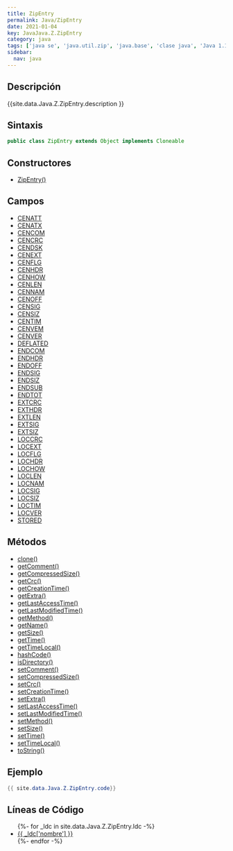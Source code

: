 ```yaml
---
title: ZipEntry
permalink: Java/ZipEntry
date: 2021-01-04
key: JavaJava.Z.ZipEntry
category: java
tags: ['java se', 'java.util.zip', 'java.base', 'clase java', 'Java 1.1']
sidebar: 
  nav: java
---
```


## Descripción
{{site.data.Java.Z.ZipEntry.description }}

## Sintaxis
~~~java
public class ZipEntry extends Object implements Cloneable
~~~

## Constructores
* [ZipEntry()](/Java/ZipEntry/ZipEntry/)

## Campos
* [CENATT](/Java/ZipEntry/CENATT)
* [CENATX](/Java/ZipEntry/CENATX)
* [CENCOM](/Java/ZipEntry/CENCOM)
* [CENCRC](/Java/ZipEntry/CENCRC)
* [CENDSK](/Java/ZipEntry/CENDSK)
* [CENEXT](/Java/ZipEntry/CENEXT)
* [CENFLG](/Java/ZipEntry/CENFLG)
* [CENHDR](/Java/ZipEntry/CENHDR)
* [CENHOW](/Java/ZipEntry/CENHOW)
* [CENLEN](/Java/ZipEntry/CENLEN)
* [CENNAM](/Java/ZipEntry/CENNAM)
* [CENOFF](/Java/ZipEntry/CENOFF)
* [CENSIG](/Java/ZipEntry/CENSIG)
* [CENSIZ](/Java/ZipEntry/CENSIZ)
* [CENTIM](/Java/ZipEntry/CENTIM)
* [CENVEM](/Java/ZipEntry/CENVEM)
* [CENVER](/Java/ZipEntry/CENVER)
* [DEFLATED](/Java/ZipEntry/DEFLATED)
* [ENDCOM](/Java/ZipEntry/ENDCOM)
* [ENDHDR](/Java/ZipEntry/ENDHDR)
* [ENDOFF](/Java/ZipEntry/ENDOFF)
* [ENDSIG](/Java/ZipEntry/ENDSIG)
* [ENDSIZ](/Java/ZipEntry/ENDSIZ)
* [ENDSUB](/Java/ZipEntry/ENDSUB)
* [ENDTOT](/Java/ZipEntry/ENDTOT)
* [EXTCRC](/Java/ZipEntry/EXTCRC)
* [EXTHDR](/Java/ZipEntry/EXTHDR)
* [EXTLEN](/Java/ZipEntry/EXTLEN)
* [EXTSIG](/Java/ZipEntry/EXTSIG)
* [EXTSIZ](/Java/ZipEntry/EXTSIZ)
* [LOCCRC](/Java/ZipEntry/LOCCRC)
* [LOCEXT](/Java/ZipEntry/LOCEXT)
* [LOCFLG](/Java/ZipEntry/LOCFLG)
* [LOCHDR](/Java/ZipEntry/LOCHDR)
* [LOCHOW](/Java/ZipEntry/LOCHOW)
* [LOCLEN](/Java/ZipEntry/LOCLEN)
* [LOCNAM](/Java/ZipEntry/LOCNAM)
* [LOCSIG](/Java/ZipEntry/LOCSIG)
* [LOCSIZ](/Java/ZipEntry/LOCSIZ)
* [LOCTIM](/Java/ZipEntry/LOCTIM)
* [LOCVER](/Java/ZipEntry/LOCVER)
* [STORED](/Java/ZipEntry/STORED)

## Métodos
* [clone()](/Java/ZipEntry/clone)
* [getComment()](/Java/ZipEntry/getComment)
* [getCompressedSize()](/Java/ZipEntry/getCompressedSize)
* [getCrc()](/Java/ZipEntry/getCrc)
* [getCreationTime()](/Java/ZipEntry/getCreationTime)
* [getExtra()](/Java/ZipEntry/getExtra)
* [getLastAccessTime()](/Java/ZipEntry/getLastAccessTime)
* [getLastModifiedTime()](/Java/ZipEntry/getLastModifiedTime)
* [getMethod()](/Java/ZipEntry/getMethod)
* [getName()](/Java/ZipEntry/getName)
* [getSize()](/Java/ZipEntry/getSize)
* [getTime()](/Java/ZipEntry/getTime)
* [getTimeLocal()](/Java/ZipEntry/getTimeLocal)
* [hashCode()](/Java/ZipEntry/hashCode)
* [isDirectory()](/Java/ZipEntry/isDirectory)
* [setComment()](/Java/ZipEntry/setComment)
* [setCompressedSize()](/Java/ZipEntry/setCompressedSize)
* [setCrc()](/Java/ZipEntry/setCrc)
* [setCreationTime()](/Java/ZipEntry/setCreationTime)
* [setExtra()](/Java/ZipEntry/setExtra)
* [setLastAccessTime()](/Java/ZipEntry/setLastAccessTime)
* [setLastModifiedTime()](/Java/ZipEntry/setLastModifiedTime)
* [setMethod()](/Java/ZipEntry/setMethod)
* [setSize()](/Java/ZipEntry/setSize)
* [setTime()](/Java/ZipEntry/setTime)
* [setTimeLocal()](/Java/ZipEntry/setTimeLocal)
* [toString()](/Java/ZipEntry/toString)

## Ejemplo
~~~java
{{ site.data.Java.Z.ZipEntry.code}}
~~~

## Líneas de Código
<ul>
{%- for _ldc in site.data.Java.Z.ZipEntry.ldc -%}
   <li>
       <a href="{{_ldc['url'] }}">{{ _ldc['nombre'] }}</a>
   </li>
{%- endfor -%}
</ul>
